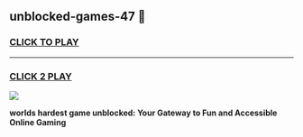 
## unblocked-games-47 👋
<h3>
<a href="https://premium.freeplayer.one?title=unblocked-games-47&ref=14F">CLICK TO PLAY</a></h3>
<hr>

<h3>
<a href="https://premium.freeplayer.one?title=unblocked-games-47&ref=14F">CLICK 2 PLAY</a>
  
</h3>

<a href="https://premium.freeplayer.one?title=unblocked-games-47&ref=12F/"><img src="https://clearcache.store/games.png"></a>


**worlds hardest game unblocked: Your Gateway to Fun and Accessible Online Gaming**
